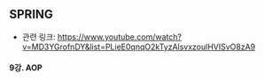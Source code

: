 ## SPRING

- 관련 링크: <https://www.youtube.com/watch?v=MD3YGrofnDY&list=PLieE0qnqO2kTyzAlsvxzoulHVISvO8zA9>



#### 9강. AOP





